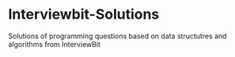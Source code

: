 # Interviewbit-Solutions
 Solutions of programming questions based on data structutres and algorithms from InterviewBit
